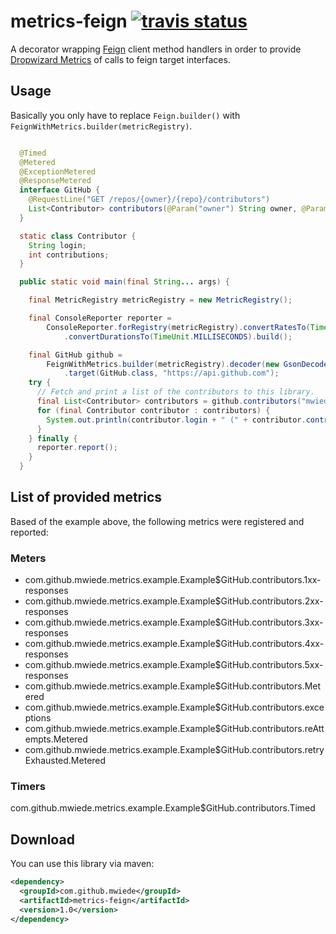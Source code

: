 # metrics-feign [![travis status](https://travis-ci.org/mwiede/metrics-feign.svg?branch=master)](https://travis-ci.org/mwiede/metrics-feign)
A decorator wrapping [Feign](https://github.com/OpenFeign/feign) client method handlers in order to provide [Dropwizard Metrics](http://metrics.dropwizard.io) of calls to feign target interfaces.

## Usage

Basically you only have to replace ```Feign.builder()``` with ```FeignWithMetrics.builder(metricRegistry)```.

``` java

  @Timed
  @Metered
  @ExceptionMetered
  @ResponseMetered
  interface GitHub {
    @RequestLine("GET /repos/{owner}/{repo}/contributors")
    List<Contributor> contributors(@Param("owner") String owner, @Param("repo") String repo);
  }

  static class Contributor {
    String login;
    int contributions;
  }

  public static void main(final String... args) {

    final MetricRegistry metricRegistry = new MetricRegistry();

    final ConsoleReporter reporter =
        ConsoleReporter.forRegistry(metricRegistry).convertRatesTo(TimeUnit.SECONDS)
            .convertDurationsTo(TimeUnit.MILLISECONDS).build();

    final GitHub github =
        FeignWithMetrics.builder(metricRegistry).decoder(new GsonDecoder())
            .target(GitHub.class, "https://api.github.com");
    try {
      // Fetch and print a list of the contributors to this library.
      final List<Contributor> contributors = github.contributors("mwiede", "metrics-feign");
      for (final Contributor contributor : contributors) {
        System.out.println(contributor.login + " (" + contributor.contributions + ")");
      }
    } finally {
      reporter.report();
    }
  }
```

## List of provided metrics

Based of the example above, the following metrics were registered and reported:

### Meters
* com.github.mwiede.metrics.example.Example$GitHub.contributors.1xx-responses
* com.github.mwiede.metrics.example.Example$GitHub.contributors.2xx-responses
* com.github.mwiede.metrics.example.Example$GitHub.contributors.3xx-responses
* com.github.mwiede.metrics.example.Example$GitHub.contributors.4xx-responses
* com.github.mwiede.metrics.example.Example$GitHub.contributors.5xx-responses
* com.github.mwiede.metrics.example.Example$GitHub.contributors.Metered
* com.github.mwiede.metrics.example.Example$GitHub.contributors.exceptions
* com.github.mwiede.metrics.example.Example$GitHub.contributors.reAttempts.Metered
* com.github.mwiede.metrics.example.Example$GitHub.contributors.retryExhausted.Metered
### Timers
com.github.mwiede.metrics.example.Example$GitHub.contributors.Timed

## Download

You can use this library via maven:

```xml
<dependency>
  <groupId>com.github.mwiede</groupId>
  <artifactId>metrics-feign</artifactId>
  <version>1.0</version>
</dependency>
```




